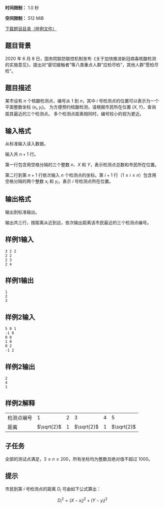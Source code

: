 


**时间限制：** 1.0 秒 


**空间限制：** 512 MiB

[下载题目目录（样例文件）](examples/CSP202009-1.zip)




## 题目背景
2020 年 6 月 8 日，国务院联防联控机制发布《关于加快推进新冠病毒核酸检测的实施意见》，提出对“密切接触者”等八类重点人群“应检尽检”，其他人群“愿检尽检”。

## 题目描述

某市设有 $n$ 个核酸检测点，编号从 $1$ 到 $n$，其中 $i$ 号检测点的位置可以表示为一个平面整数坐标 $(x_i, y_i)$。
为方便预约核酸检测，请根据市民所在位置 $(X, Y)$，查询距其最近的三个检测点。
多个检测点距离相同时，编号较小的视为更近。

## 输入格式

从标准输入读入数据。

输入共 $n+1$ 行。

第一行包含用空格分隔的三个整数 $n$、$X$ 和 $Y$，表示检测点总数和市民所在位置。

第二行到第 $n+1$ 行依次输入 $n$ 个检测点的坐标。第 $i+1$ 行（$1 \leq i \leq n$）包含用空格分隔的两个整数 $x_i$ 和 $y_i$，表示 $i$ 号检测点所在位置。

## 输出格式

输出到标准输出。

输出共三行，按距离从近到远，依次输出距离该市民最近的三个检测点编号。








## 样例1输入

```plain
3 2 2
2 2
2 3
2 4
```



## 样例1输出

```plain
1
2
3
```









## 样例2输入

```plain
5 0 1
-1 0
0 0
1 0
0 2
-1 2

```



## 样例2输出

```plain
2
4
1
```


## 样例2解释

 

<table class="table table-bordered"><tbody><tr><td rowspan="1">检测点编号</td><td rowspan="1">1</td><td rowspan="1">2</td><td rowspan="1">3</td><td rowspan="1">4</td><td rowspan="1">5</td></tr><tr><td rowspan="1">距离</td><td rowspan="1">$\sqrt{2}$</td><td rowspan="1">1</td><td rowspan="1">$\sqrt{2}$</td><td rowspan="1">1</td><td rowspan="1">$\sqrt{2}$</td></tr></tbody></table> 

## 子任务

全部的测试点满足，$3 \leq n \leq 200$，所有坐标均为整数且绝对值不超过 $1000$。

## 提示

市民到第 $i$ 号检测点的距离 $D_i$ 可由如下公式算出：

$$D_i^2 = (X - x_i)^2 + (Y - y_i)^2$$